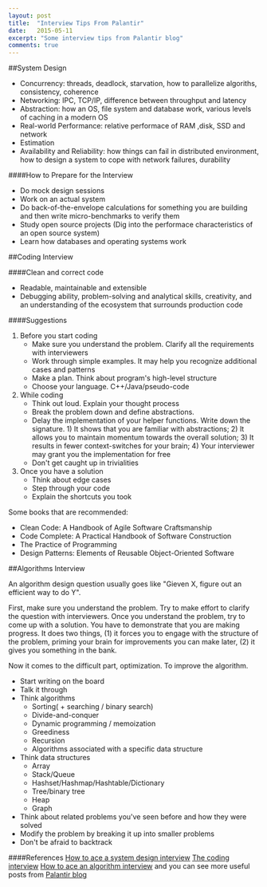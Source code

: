 ```yaml
---
layout: post
title:  "Interview Tips From Palantir"
date:   2015-05-11
excerpt: "Some interview tips from Palantir blog"
comments: true
---
```



##System Design

- Concurrency: threads, deadlock, starvation, how to parallelize algoriths, consistency, coherence
- Networking: IPC, TCP/IP, difference between throughput and latency
- Abstraction: how an OS, file system and database work, various levels of caching in a modern OS
- Real-world Performance: relative performace of RAM ,disk, SSD and network
- Estimation
- Availability and Reliability: how things can fail in distributed environment, how to design a system to cope with network failures, durability

####How to Prepare for the Interview
- Do mock design sessions
- Work on an actual system
- Do back-of-the-envelope calculations for something you are building and then write micro-benchmarks to verify them
- Study open source projects (Dig into the performace characteristics of an open source system)
- Learn how databases and operating systems work

##Coding Interview

####Clean and correct code
- Readable, maintainable and extensible
- Debugging ability, problem-solving and analytical skills, creativity, and an understanding of the ecosystem that surrounds production code

####Suggestions
1. Before you start coding
	- Make sure you understand the problem. Clarify all the requirements with interviewers
	- Work through simple examples. It may help you recognize additional cases and patterns
	- Make a plan. Think about program's high-level structure
	- Choose your language. C++/Java/pseudo-code
2. While coding
	- Think out loud. Explain your thought process
	- Break the problem down and define abstractions.
	- Delay the implementation of your helper functions. Write down the signature. 1) It shows that you are familiar with abstractions; 2) It allows you to maintain momentum towards the overall solution; 3) It results in fewer context-switches for your brain; 4) Your interviewer may grant you the implementation for free
	- Don't get caught up in trivialities
3. Once you have a solution
	- Think about edge cases
	- Step through your code
	- Explain the shortcuts you took

Some books that are recommended:

- Clean Code: A Handbook of Agile Software Craftsmanship
- Code Complete: A Practical Handbook of Software Construction
- The Practice of Programming
- Design Patterns: Elements of Reusable Object-Oriented Software


##Algorithms Interview

An algorithm design question usually goes like "Gieven X, figure out an efficient way to do Y".

First, make sure you understand the problem. Try to make effort to clarify the question with interviewers. Once you understand the problem, try to come up with a solution. You have to demonstrate that you are making progress. It does two things, (1) it forces you to engage with the structure of the problem, priming your brain for improvements you can make later, (2) it gives you something in the bank.

Now it comes to the difficult part, optimization. To improve the algorithm.

- Start writing on the board
- Talk it through
- Think algorithms
	- Sorting( + searching / binary search)
	- Divide-and-conquer
	- Dynamic programming / memoization
	- Greediness
	- Recursion
	- Algorithms associated with a specific data structure
- Think data structures
	- Array
	- Stack/Queue
	- Hashset/Hashmap/Hashtable/Dictionary
	- Tree/binary tree
	- Heap
	- Graph
- Think about related problems you've seen before and how they were solved
- Modify the problem by breaking it up into smaller problems
- Don't be afraid to backtrack



####References
[How to ace a system design interview](https://www.palantir.com/2011/10/how-to-ace-a-systems-design-interview/)
[The coding interview](https://www.palantir.com/2011/10/the-coding-interview/)
[How to ace an algorithm interview](https://www.palantir.com/2011/09/how-to-ace-an-algorithms-interview/)
and you can see more useful posts from [Palantir blog](https://www.palantir.com/category/blogs/)